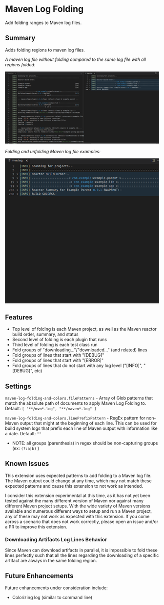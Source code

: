 # Maven Log Folding

Add folding ranges to Maven log files.

## Summary

Adds folding regions to maven log files.

*A maven log file without folding compared to the same log file with all regions folded:*

![](./images/example1.png)

*Folding and unfolding Maven log file examples:*

![](./images/example2.png)

## Features

- Top level of folding is each Maven project, as well as the Maven reactor build order, summary, and status
- Second level of folding is each plugin that runs
- Third level of folding is each test class run
- Fold groups of "downloading..."/"downloaded..." (and related) lines
- Fold groups of lines that start with "[DEBUG]"
- Fold groups of lines that start with "[ERROR]"
- Fold groups of lines that do not start with any log level ("[INFO]", "[DEBUG]", etc)
 

## Settings

`maven-log-folding-and-colors.filePatterns` - Array of Glob patterns that match the absolute path of documents to apply Maven Log Folding to.  Default: `[ "**/mvn*.log", "**/maven*.log" ]`

`maven-log-folding-and-colors.linePrefixPattern` - RegEx pattern for non-Maven output that might at the beginning of each line.  This can be used for build system logs that prefix each line of Maven output with information like a date.  Default: `""`
- NOTE: all groups (parenthesis) in regex should be non-capturing groups (ex: `(?:a|b)` )

## Known Issues

This extension uses expected patterns to add folding to a Maven log file.  The Maven output could change at any time, which may not match these expected patterns and cause this extension to not work as intended.

I consider this extension experimental at this time, as it has not yet been tested against the many different version of Maven nor against many different Maven project setups.  With the wide variety of Maven versions available and numerous different ways to setup and run a Maven project, any of these may not work as expected with this extension.  If you come across a scenario that does not work correctly, please open an issue and/or a PR to improve this extension.

### Downloading Artifacts Log Lines Behavior

Since Maven can download artifacts in parallel, it is impossible to fold these lines perfectly such that all the lines regarding the downloading of a specific artifact are always in the same folding region.

## Future Enhancements

Future enhancements under consideration include:

- Colorizing log (similar to command line)
